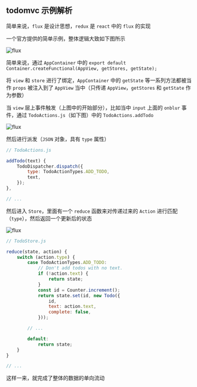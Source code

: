 ## todomvc 示例解析

简单来说，`flux` 是设计思想，`redux` 是 `react` 中的 `flux` 的实现

一个官方提供的简单示例，整体逻辑大致如下图所示

![flux](https://github.com/hanekaoru/WebLearningNotes/blob/master/react/react-redux/basic/note/01.png)

简单来说，通过 `AppContainer` 中的 `export default Container.createFunctional(AppView, getStores, getState);`

将 `view` 和 `store` 进行了绑定，`AppContainer` 中的 `getState` 等一系列方法都被当作 `props` 被注入到了 `AppView` 当中（只传递 `AppView`，`getStores` 和 `getState` 作为参数）

当 `view` 层上事件触发（上图中的开始部分），比如当中 `input` 上面的 `onblur` 事件，通过 `TodoActions.js`（如下图）中的 `TodoActions.addTodo`

![flux](https://github.com/hanekaoru/WebLearningNotes/blob/master/react/react-redux/basic/note/02.png)

然后进行派发（`JSON` 对象，具有 `type` 属性）

```js
// TodoActions.js

addTodo(text) {
    TodoDispatcher.dispatch({
        type: TodoActionTypes.ADD_TODO,
        text,
    });
},

// ...
```

然后进入 `Store`，里面有一个 `reduce` 函数来对传递过来的 `Action` 进行匹配（`type`），然后返回一个更新后的状态

![flux](https://github.com/hanekaoru/WebLearningNotes/blob/master/react/react-redux/basic/note/03.png)

```js
// TodoStore.js

reduce(state, action) {
	switch (action.type) {
		case TodoActionTypes.ADD_TODO:
			// Don't add todos with no text.
			if (!action.text) {
				return state;
			}
			const id = Counter.increment();
			return state.set(id, new Todo({
				id,
				text: action.text,
				complete: false,
			}));

		// ...

		default:
			return state;
	}
}

// ...
```

这样一来，就完成了整体的数据的单向流动
